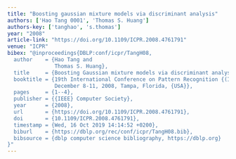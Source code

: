 ```yaml
---
title: "Boosting gaussian mixture models via discriminant analysis"
authors: ['Hao Tang 0001', 'Thomas S. Huang']
authors-key: ['tanghao', 's.thomas']
year: "2008"
article-link: "https://doi.org/10.1109/ICPR.2008.4761791"
venue: "ICPR"
bibex: "@inproceedings{DBLP:conf/icpr/TangH08,
  author    = {Hao Tang and
               Thomas S. Huang},
  title     = {Boosting Gaussian mixture models via discriminant analysis},
  booktitle = {19th International Conference on Pattern Recognition {(ICPR} 2008),
               December 8-11, 2008, Tampa, Florida, {USA}},
  pages     = {1--4},
  publisher = {{IEEE} Computer Society},
  year      = {2008},
  url       = {https://doi.org/10.1109/ICPR.2008.4761791},
  doi       = {10.1109/ICPR.2008.4761791},
  timestamp = {Wed, 16 Oct 2019 14:14:52 +0200},
  biburl    = {https://dblp.org/rec/conf/icpr/TangH08.bib},
  bibsource = {dblp computer science bibliography, https://dblp.org}
}"
---
```

